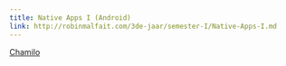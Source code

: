 ```yaml
---
title: Native Apps I (Android)
link: http://robinmalfait.com/3de-jaar/semester-I/Native-Apps-I.md
---
```


[Chamilo](https://chamilo.hogent.be/index.php?application=Chamilo%5CApplication%5CWeblcms&go=CourseViewer&course=22880)
